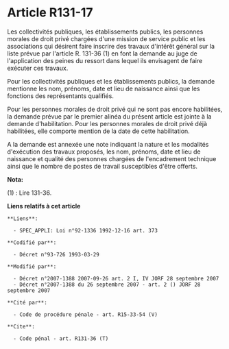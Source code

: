 # Article R131-17

Les collectivités publiques, les établissements publics, les personnes morales de droit privé chargées d'une mission de
service public et les associations qui désirent faire inscrire des travaux d'intérêt général sur la liste prévue par
l'article R. 131-36 (1) en font la demande au juge de l'application des peines du ressort dans lequel ils envisagent de faire
exécuter ces travaux.

Pour les collectivités publiques et les établissements publics, la demande mentionne les nom, prénoms, date et lieu de
naissance ainsi que les fonctions des représentants qualifiés.

Pour les personnes morales de droit privé qui ne sont pas encore habilitées, la demande prévue par le premier alinéa du
présent article est jointe à la demande d'habilitation. Pour les personnes morales de droit privé déjà habilitées, elle
comporte mention de la date de cette habilitation.

A la demande est annexée une note indiquant la nature et les modalités d'exécution des travaux proposés, les nom, prénoms,
date et lieu de naissance et qualité des personnes chargées de l'encadrement technique ainsi que le nombre de postes de
travail susceptibles d'être offerts.

**Nota:**

(1) : Lire 131-36.

**Liens relatifs à cet article**

	**Liens**:

	  - SPEC_APPLI: Loi n°92-1336 1992-12-16 art. 373

	**Codifié par**:

	  - Décret n°93-726 1993-03-29

	**Modifié par**:

	  - Décret n°2007-1388 2007-09-26 art. 2 I, IV JORF 28 septembre 2007
	  - Décret n°2007-1388 du 26 septembre 2007 - art. 2 () JORF 28 septembre 2007

	**Cité par**:

	  - Code de procédure pénale - art. R15-33-54 (V)

	**Cite**:

	  - Code pénal - art. R131-36 (T)
